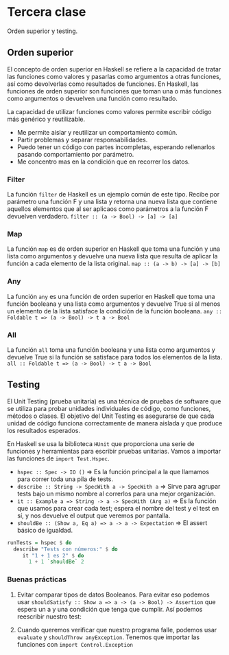 # Tercera clase
Orden superior y testing.

## Orden superior
El concepto de orden superior en Haskell se refiere a la capacidad de tratar las funciones como valores y pasarlas como argumentos a otras funciones, así como devolverlas como resultados de funciones. En Haskell, las funciones de orden superior son funciones que toman una o más funciones como argumentos o devuelven una función como resultado.

La capacidad de utilizar funciones como valores permite escribir código más genérico y reutilizable. 

- Me permite aislar y reutilizar un comportamiento común.
- Partir problemas y separar responsabilidades.
- Puedo tener un código con partes incompletas, esperando rellenarlos pasando comportamiento por parámetro.
- Me concentro mas en la condición que en recorrer los datos.

### Filter
La función `filter` de Haskell es un ejemplo común de este tipo. Recibe por parámetro una función F y una lista y retorna una nueva lista que contiene aquellos elementos que al ser aplicaos como parámetros a la función F devuelven verdadero.
`filter :: (a -> Bool) -> [a] -> [a]`

### Map 
La función `map` es de orden superior en Haskell que toma una función y una lista como argumentos y devuelve una nueva lista que resulta de aplicar la función a cada elemento de la lista original.
`map :: (a -> b) -> [a] -> [b]`

### Any
La función `any` es una función de orden superior en Haskell que toma una función booleana y una lista como argumentos y devuelve True si al menos un elemento de la lista satisface la condición de la función booleana. 
`any :: Foldable t => (a -> Bool) -> t a -> Bool`

### All
La función `all` toma una función booleana y una lista como argumentos y devuelve True si la función se satisface para todos los elementos de la lista. 
`all :: Foldable t => (a -> Bool) -> t a -> Bool`

## Testing

El Unit Testing (prueba unitaria) es una técnica de pruebas de software que se utiliza para probar unidades individuales de código, como funciones, métodos o clases. El objetivo del Unit Testing es asegurarse de que cada unidad de código funciona correctamente de manera aislada y que produce los resultados esperados.

En Haskell se usa la biblioteca `HUnit` que proporciona una serie de funciones y herramientas para escribir pruebas unitarias. Vamos a importar las funciones de `import Test.Hspec`. 

- `hspec :: Spec -> IO ()` => Es la función principal a la que llamamos para correr toda una pila de tests.
- `describe :: String -> SpecWith a -> SpecWith a` => Sirve para agrupar tests bajo un mismo nombre al correrlos para una mejor organización.
- `it :: Example a => String -> a -> SpecWith (Arg a)` => Es la función que usamos para crear cada test; espera el nombre del test y el test en sí, y nos devuelve el output que veremos por pantalla.
- `shouldBe :: (Show a, Eq a) => a -> a -> Expectation` => El assert básico de igualdad.

```Haskell
runTests = hspec $ do
  describe "Tests con números:" $ do
     it "1 + 1 es 2" $ do
       1 + 1 `shouldBe` 2
```

### Buenas prácticas
1. Evitar comparar tipos de datos Booleanos. Para evitar eso podemos usar `shouldSatisfy :: Show a => a -> (a -> Bool) -> Assertion` que espera un a y una condición que tenga que cumplir. Así podemos reescribir nuestro test:

2. Cuando queremos verificar que nuestro programa falle, podemos usar `evaluate` y `shouldThrow anyException`. Tenemos que importar las funciones con `import Control.Exception`